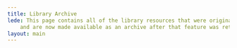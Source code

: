 ```yaml
---
title: Library Archive
lede: This page contains all of the library resources that were originally found at Data.gov.uk
    and are now made available as an archive after that feature was retired.
layout: main
---
```



